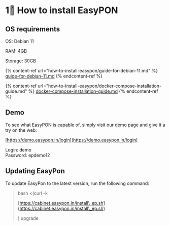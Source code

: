 # 1⃣ How to install EasyPON

## OS requirements

OS: Debian 11

RAM: 4GB

Storage: 30GB

{% content-ref url="how-to-install-easypon/guide-for-debian-11.md" %}
[guide-for-debian-11.md](how-to-install-easypon/guide-for-debian-11.md)
{% endcontent-ref %}

{% content-ref url="how-to-install-easypon/docker-compose-installation-guide.md" %}
[docker-compose-installation-guide.md](how-to-install-easypon/docker-compose-installation-guide.md)
{% endcontent-ref %}

## Demo

To see what EasyPON is capable of, simply visit our demo page and give it a try on the web:

[https://demo.easypon.in/login](https://demo.easypon.in/login)

Login: demo \
Password: epdemo12

## Updating EasyPon

To update EasyPon to the latest version, run the following command:

> bash <(curl -k
>
> [https://cabinet.easypon.in/install\_ep.sh](https://cabinet.easypon.in/install\_ep.sh)
>
> ) upgrade
